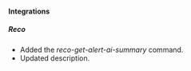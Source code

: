 #### Integrations

##### Reco
- Added the *reco-get-alert-ai-summary* command.
- Updated description.
